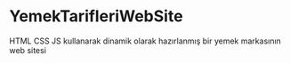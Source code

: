 # YemekTarifleriWebSite
HTML CSS JS kullanarak dinamik olarak hazırlanmış bir yemek markasının web sitesi 
